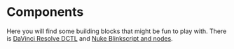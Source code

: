 # Components
Here you will find some building blocks that might be fun to play with. There is [DaVinci Resolve DCTL](./resolve) and [Nuke Blinkscript and nodes](./nuke).